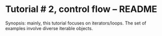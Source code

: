 # Tutorial # 2, control flow – README

Synopsis: mainly, this tutorial focuses on iterators/loops. The set of examples involve diverse iterable objects.
